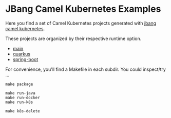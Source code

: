 # JBang Camel Kubernetes Examples

Here you find a set of Camel Kubernetes projects generated with [jbang camel kubernetes](https://camel.apache.org/manual/camel-jbang-kubernetes.html).

These projects are organized by their respective runtime option.

* [main](./camel-main)
* [quarkus](./quarkus)
* [spring-boot](./spring-boot)

For convenience, you'll find a Makefile in each subdir. You could inspect/try ...

```
make package

make run-java
make run-docker
make run-k8s

make k8s-delete
```